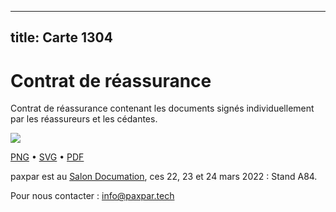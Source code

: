 
---
title: Carte 1304
---

# Contrat de réassurance

Contrat de réassurance contenant les documents signés individuellement par les réassureurs et les cédantes.


![](https://media.paxpar.tech/ludi/card_1304_recto.png)

[PNG](https://media.paxpar.tech/ludi/card_1304_recto.png) • [SVG](https://media.paxpar.tech/ludi/card_1304_recto.svg) • [PDF](https://media.paxpar.tech/ludi/card_1304_recto.pdf)

paxpar est au [Salon Documation](https://www.documation.fr/info_societe/527/paxpartech.html), ces 22, 23 et 24 mars 2022 : Stand A84.

Pour nous contacter : info@paxpar.tech



